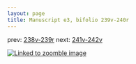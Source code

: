 ```yaml
---
layout: page
title: Manuscript e3, bifolio 239v-240r
---
```


prev: [238v-239r](../238v-239r/) next: [241v-242v](../241v-242v/)



[![Linked to zoomble image](http://www.homermultitext.org/iipsrv?IIIF=/project/homer/pyramidal/deepzoom/hmt/e3bifolio/v1/E3_239v_240r.tif/full/2000,/0/default.jpg)](http://www.homermultitext.org/ict2/?urn=urn:cite2:hmt:e3bifolio.v1:E3_239v_240r)

